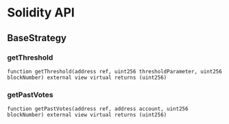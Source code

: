 # Solidity API

## BaseStrategy

### getThreshold

```solidity
function getThreshold(address ref, uint256 thresholdParameter, uint256 blockNumber) external view virtual returns (uint256)
```

### getPastVotes

```solidity
function getPastVotes(address ref, address account, uint256 blockNumber) external view virtual returns (uint256)
```

